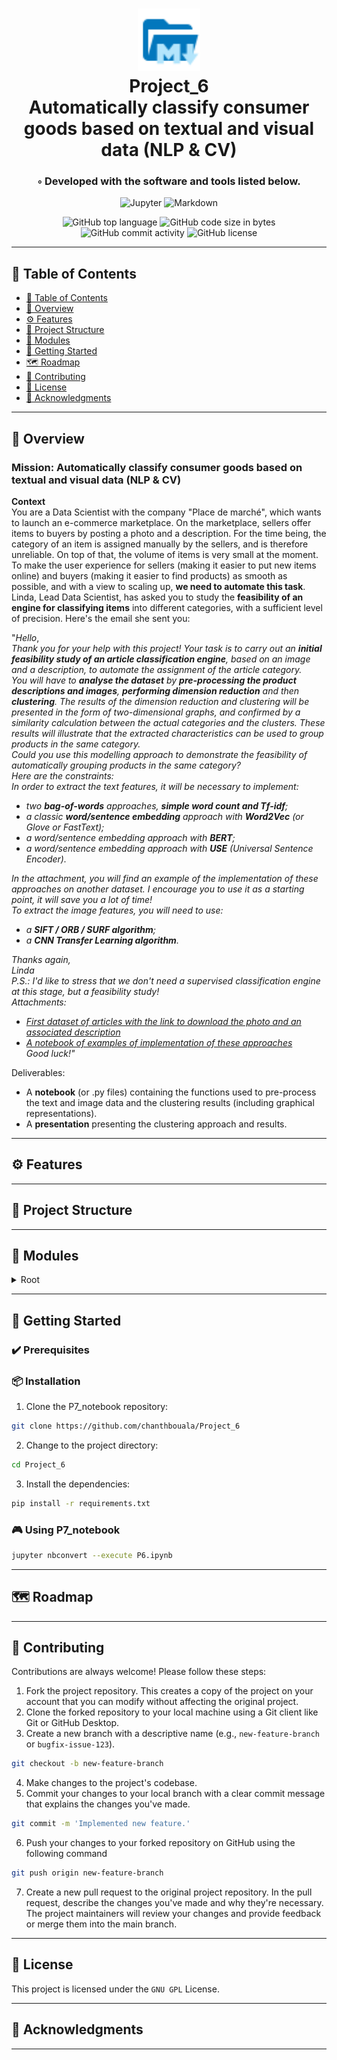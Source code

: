 <div align="center">
<h1 align="center">
<img src="https://raw.githubusercontent.com/PKief/vscode-material-icon-theme/ec559a9f6bfd399b82bb44393651661b08aaf7ba/icons/folder-markdown-open.svg" width="100" />
<br>Project_6
<br>Automatically classify consumer goods based on textual and visual data (NLP & CV)
</h1>
<h3>◦ Developed with the software and tools listed below.</h3>

<p align="center">
<img src="https://img.shields.io/badge/Jupyter-F37626.svg?style&logo=Jupyter&logoColor=white" alt="Jupyter" />
<img src="https://img.shields.io/badge/Markdown-000000.svg?style&logo=Markdown&logoColor=white" alt="Markdown" />
</p>
<img src="https://img.shields.io/github/languages/top/chanthbouala/Project_6?style&color=5D6D7E" alt="GitHub top language" />
<img src="https://img.shields.io/github/languages/code-size/chanthbouala/Project_6?style&color=5D6D7E" alt="GitHub code size in bytes" />
<img src="https://img.shields.io/github/commit-activity/m/chanthbouala/Project_6?style&color=5D6D7E" alt="GitHub commit activity" />
<img src="https://img.shields.io/github/license/chanthbouala/Project_6?style&color=5D6D7E" alt="GitHub license" />
</div>

---

## 📒 Table of Contents
- [📒 Table of Contents](#-table-of-contents)
- [📍 Overview](#-overview)
- [⚙️ Features](#-features)
- [📂 Project Structure](#project-structure)
- [🧩 Modules](#modules)
- [🚀 Getting Started](#-getting-started)
- [🗺 Roadmap](#-roadmap)
- [🤝 Contributing](#-contributing)
- [📄 License](#-license)
- [👏 Acknowledgments](#-acknowledgments)

---


## 📍 Overview

### Mission: Automatically classify consumer goods based on textual and visual data (NLP & CV)
**Context**  
You are a Data Scientist with the company "Place de marché", which wants to launch an e-commerce marketplace. On the marketplace, sellers offer items to buyers by posting a photo and a description. For the time being, the category of an item is assigned manually by the sellers, and is therefore unreliable. On top of that, the volume of items is very small at the moment. To make the user experience for sellers (making it easier to put new items online) and buyers (making it easier to find products) as smooth as possible, and with a view to scaling up, **we need to automate this task**.  
Linda, Lead Data Scientist, has asked you to study the **feasibility of an engine for classifying items** into different categories, with a sufficient level of precision. Here's the email she sent you:  

"_Hello_,  
_Thank you for your help with this project! Your task is to carry out an **initial feasibility study of an article classification engine**, based on an image and a description, to automate the assignment of the article category.  
You will have to **analyse the dataset** by **pre-processing the product descriptions and images**, **performing dimension reduction** and then **clustering**. The results of the dimension reduction and clustering will be presented in the form of two-dimensional graphs, and confirmed by a similarity calculation between the actual categories and the clusters. These results will illustrate that the extracted characteristics can be used to group products in the same category.  
Could you use this modelling approach to demonstrate the feasibility of automatically grouping products in the same category?_  
_Here are the constraints:_  
  _In order to extract the text features, it will be necessary to implement:_  
  - _two **bag-of-words** approaches, **simple word count and Tf-idf**;_
  - _a classic **word/sentence embedding** approach with **Word2Vec** (or Glove or FastText);_
  - _a word/sentence embedding approach with **BERT**;_
  - _a word/sentence embedding approach with **USE** (Universal Sentence Encoder)._  

_In the attachment, you will find an example of the implementation of these approaches on another dataset. I encourage you to use it as a starting point, it will save you a lot of time!  
  To extract the image features, you will need to use:_ 
  - _a **SIFT / ORB / SURF algorithm**;_
  - _a **CNN Transfer Learning algorithm**._  

_Thanks again,  
Linda  
P.S.: I'd like to stress that we don't need a supervised classification engine at this stage, but a feasibility study!  
Attachments:_  
 - _[First dataset of articles with the link to download the photo and an associated description](https://s3-eu-west-1.amazonaws.com/static.oc-static.com/prod/courses/files/Parcours_data_scientist/Projet+-+Textimage+DAS+V2/Dataset+projet+pre%CC%81traitement+textes+images.zip)_  
 - _[A notebook of examples of implementation of these approaches](https://s3.eu-west-1.amazonaws.com/course.oc-static.com/projects/Data_Scientist_P6/Exemple_Tweets_Feature-extraction_Sentence+Embedding_V1.1.ipynb)  
Good luck!"_  

Deliverables:  
  - A **notebook** (or .py files) containing the functions used to pre-process the text and image data and the clustering results (including graphical representations). 
  - A **presentation** presenting the clustering approach and results.

---

## ⚙️ Features


---


## 📂 Project Structure




---

## 🧩 Modules

<details closed><summary>Root</summary>

| File                                                                     | Summary                                 |
| ---                                                                      | ---                                     |
| [P6.ipynb](https://github.com/chanthbouala/Project_6/blob/main/P6.ipynb) | Prompt exceeds max token limit: 137677. |

</details>

---

## 🚀 Getting Started

### ✔️ Prerequisites


### 📦 Installation

1. Clone the P7_notebook repository:
```sh
git clone https://github.com/chanthbouala/Project_6
```

2. Change to the project directory:
```sh
cd Project_6
```

3. Install the dependencies:
```sh
pip install -r requirements.txt
```

### 🎮 Using P7_notebook

```sh
jupyter nbconvert --execute P6.ipynb
```

---


## 🗺 Roadmap

---

## 🤝 Contributing

Contributions are always welcome! Please follow these steps:
1. Fork the project repository. This creates a copy of the project on your account that you can modify without affecting the original project.
2. Clone the forked repository to your local machine using a Git client like Git or GitHub Desktop.
3. Create a new branch with a descriptive name (e.g., `new-feature-branch` or `bugfix-issue-123`).
```sh
git checkout -b new-feature-branch
```
4. Make changes to the project's codebase.
5. Commit your changes to your local branch with a clear commit message that explains the changes you've made.
```sh
git commit -m 'Implemented new feature.'
```
6. Push your changes to your forked repository on GitHub using the following command
```sh
git push origin new-feature-branch
```
7. Create a new pull request to the original project repository. In the pull request, describe the changes you've made and why they're necessary.
The project maintainers will review your changes and provide feedback or merge them into the main branch.

---

## 📄 License

This project is licensed under the `GNU GPL` License. 

---

## 👏 Acknowledgments


---
